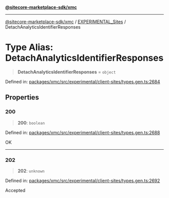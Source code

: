 [**@sitecore-marketplace-sdk/xmc**](../../../../README.md)

***

[@sitecore-marketplace-sdk/xmc](../../../../README.md) / [EXPERIMENTAL\_Sites](../README.md) / DetachAnalyticsIdentifierResponses

# Type Alias: DetachAnalyticsIdentifierResponses

> **DetachAnalyticsIdentifierResponses** = `object`

Defined in: [packages/xmc/src/experimental/client-sites/types.gen.ts:2684](https://github.com/Sitecore/marketplace-sdk/blob/main/packages/xmc/src/experimental/client-sites/types.gen.ts#L2684)

## Properties

### 200

> **200**: `boolean`

Defined in: [packages/xmc/src/experimental/client-sites/types.gen.ts:2688](https://github.com/Sitecore/marketplace-sdk/blob/main/packages/xmc/src/experimental/client-sites/types.gen.ts#L2688)

OK

***

### 202

> **202**: `unknown`

Defined in: [packages/xmc/src/experimental/client-sites/types.gen.ts:2692](https://github.com/Sitecore/marketplace-sdk/blob/main/packages/xmc/src/experimental/client-sites/types.gen.ts#L2692)

Accepted
